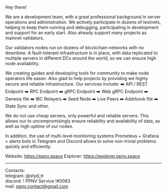 Hey there! 

We are a development team, with a great professional background in server operations and administration. We actively participate in dozens of testnets, helping to keep them running and debugging, participating in development and support for an early start. Also already support many projects as mainnet va​​lidators. 

Our validators nodes run on dozens of blockchain networks with no downtime. A fault-tolerant infrastructure is in place, with data replicated to multiple servers in different DCs around the world, so we can ensure high node availability.

We creating guides and developing tools for community to make node operators life easier. Also glad to help projects by providing we highly secure and reliable infrastructure. Our services include:
➡️ API / REST Endpoint
➡️ RPC Endpoint
➡️ gRPC Endpoint
➡️ Web gRPC Endpoint
➡️ Genesis file
➡️ IBC Relayers
➡️ Seed Node
➡️ Live Peers
➡️ Addrbook file
➡️ State Sync
and other.

We do not use cheap servers, only powerful and reliable servers. This allows our to uncompromisingly ensure reliability and availability of data, as well as high uptime of our nodes. 

In addition, the use of multi-level monitoring systems Prometeus + Grafana + alerts bots in Telegram and Discord allows to solve non-trivial problems quickly and efficiently.

Website: https://ppnv.space
Explorer: https://explorer.ppnv.space

___

Contacts: <br>
telegram: @styd_tr <br>
discord: ! PPNV Service !#0083 <br>
mail: ppnv.contact@gmail.com
